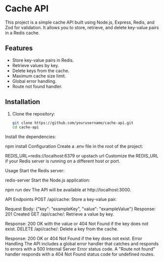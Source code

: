 # Cache API

This project is a simple cache API built using Node.js, Express, Redis, and Zod for validation. It allows you to store, retrieve, and delete key-value pairs in a Redis cache.



## Features

- Store key-value pairs in Redis.
- Retrieve values by key.
- Delete keys from the cache.
- Maximum cache size limit.
- Global error handling.
- Route not found handler.

## Installation

1. Clone the repository:

   ```bash
   git clone https://github.com/yourusername/cache-api.git
   cd cache-api
Install the dependencies:


npm install
Configuration
Create a .env file in the root of the project:


REDIS_URL=redis://localhost:6379 or upstach url 
Customize the REDIS_URL if your Redis server is running on a different host or port.

Usage
Start the Redis server:


redis-server
Start the Node.js application:


npm run dev
The API will be available at http://localhost:3000.

API Endpoints
POST /api/cache: Store a key-value pair.

Request Body: {"key": "exampleKey", "value": "exampleValue"}
Response: 201 Created
GET /api/cache/: Retrieve a value by key.

Response: 200 OK with the value or 404 Not Found if the key does not exist.
DELETE /api/cache/: Delete a key from the cache.

Response: 200 OK or 404 Not Found if the key does not exist.
Error Handling
The API includes a global error handler that catches and responds to errors with a 500 Internal Server Error status code.
A "Route not found" handler responds with a 404 Not Found status code for undefined routes.
